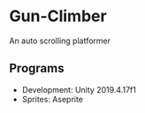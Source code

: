 # Gun-Climber
An auto scrolling platformer

## Programs

* Development: Unity 2019.4.17f1
* Sprites: Aseprite 
